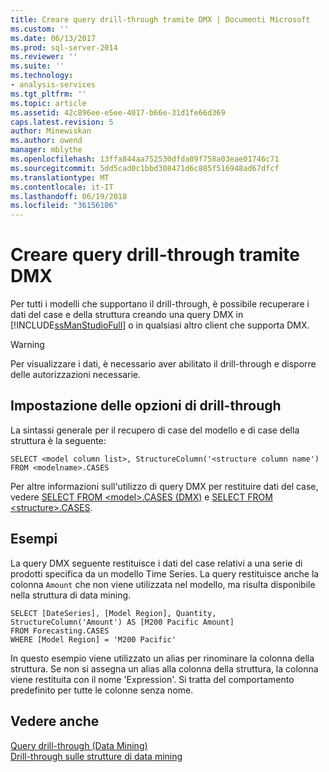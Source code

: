 ```yaml
---
title: Creare query drill-through tramite DMX | Documenti Microsoft
ms.custom: ''
ms.date: 06/13/2017
ms.prod: sql-server-2014
ms.reviewer: ''
ms.suite: ''
ms.technology:
- analysis-services
ms.tgt_pltfrm: ''
ms.topic: article
ms.assetid: 42c896ee-e5ee-4017-b66e-31d1fe66d369
caps.latest.revision: 5
author: Minewiskan
ms.author: owend
manager: mblythe
ms.openlocfilehash: 13ffa844aa752530dfda09f758a03eae01746c71
ms.sourcegitcommit: 5dd5cad0c1bbd308471d6c885f516948ad67dfcf
ms.translationtype: MT
ms.contentlocale: it-IT
ms.lasthandoff: 06/19/2018
ms.locfileid: "36156106"
---
```

# <a name="create-drillthrough-queries-using-dmx"></a>Creare query drill-through tramite DMX
  Per tutti i modelli che supportano il drill-through, è possibile recuperare i dati del case e della struttura creando una query DMX in [!INCLUDE[ssManStudioFull](../../includes/ssmanstudiofull-md.md)] o in qualsiasi altro client che supporta DMX.  
  
> [!WARNING]  
>  Per visualizzare i dati, è necessario aver abilitato il drill-through e disporre delle autorizzazioni necessarie.  
  
## <a name="specifying-drillthrough-options"></a>Impostazione delle opzioni di drill-through  
 La sintassi generale per il recupero di case del modello e di case della struttura è la seguente:  
  
```  
SELECT <model column list>, StructureColumn('<structure column name') FROM <modelname>.CASES  
```  
  
 Per altre informazioni sull'utilizzo di query DMX per restituire dati del case, vedere [SELECT FROM &#60;model&#62;.CASES &#40;DMX&#41;](/sql/dmx/select-from-model-content-dmx) e [SELECT FROM &#60;structure&#62;.CASES](/sql/dmx/select-from-structure-cases).  
  
## <a name="examples"></a>Esempi  
 La query DMX seguente restituisce i dati del case relativi a una serie di prodotti specifica da un modello Time Series. La query restituisce anche la colonna `Amount` che non viene utilizzata nel modello, ma risulta disponibile nella struttura di data mining.  
  
```  
SELECT [DateSeries], [Model Region], Quantity, StructureColumn('Amount') AS [M200 Pacific Amount]  
FROM Forecasting.CASES  
WHERE [Model Region] = 'M200 Pacific'  
```  
  
 In questo esempio viene utilizzato un alias per rinominare la colonna della struttura. Se non si assegna un alias alla colonna della struttura, la colonna viene restituita con il nome 'Expression'. Si tratta del comportamento predefinito per tutte le colonne senza nome.  
  
## <a name="see-also"></a>Vedere anche  
 [Query drill-through &#40;Data Mining&#41;](drillthrough-queries-data-mining.md)   
 [Drill-through sulle strutture di data mining](drillthrough-on-mining-structures.md)  
  
  
